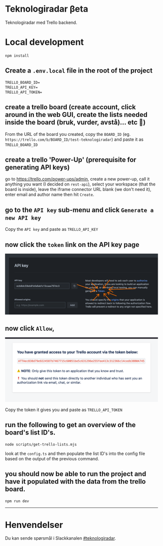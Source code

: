# Teknologiradar βeta

Teknologiradar med Trello backend.

# Local development

```shell
npm install
```

## Create a `.env.local` file in the root of the project

```shell
TRELLO_BOARD_ID=
TRELLO_API_KEY=
TRELLO_API_TOKEN=
```

## create a trello board (create account, click around in the web GUI, create the lists needed inside the board (bruk, vurder, avstå)... etc 🙌)

From the URL of the board you created, copy the `BOARD_ID` (eg. `https://trello.com/b/BOARD_ID/test-teknologiradar`) and paste it as `TRELLO_BOARD_ID`

## create a trello 'Power-Up' (prerequisite for generating API keys)

go to https://trello.com/power-ups/admin, create a new power-up, call it anything you want (I decided on `rest-api`), select your workspace (that the board is inside), leave the iframe connector URL blank (we don't need it), enter email and author name then hit `Create`.

## go to the `API key` sub-menu and click `Generate a new API key`

Copy the `API key` and paste as `TRELLO_API_KEY`

## now click the `token` link on the API key page

![image](./README/token-link.png)

## now click `Allow`,

![image](./README/api-token.png)

Copy the token it gives you and paste as `TRELLO_API_TOKEN`

## run the following to get an overview of the board's list ID's.

```shell
node scripts/get-trello-lists.mjs
```

look at the `config.ts` and then populate the list ID's into the config file based on the output of the previous command.

## you should now be able to run the project and have it populated with the data from the trello board.

```shell
npm run dev
```

---

# Henvendelser

Du kan sende spørsmål i Slackkanalen [#teknologiradar](https://nav-it.slack.com/archives/CEHSHMNBF).
